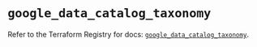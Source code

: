 # `google_data_catalog_taxonomy`

Refer to the Terraform Registry for docs: [`google_data_catalog_taxonomy`](https://registry.terraform.io/providers/hashicorp/google/5.36.0/docs/resources/data_catalog_taxonomy).
